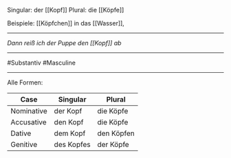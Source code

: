 Singular: der [[Kopf]]
Plural: die [[Köpfe]]

Beispiele:
[[Köpfchen]] in das [[Wasser]],

---
*Dann reiß ich der Puppe den [[Kopf]] ab*  

---

#Substantiv
#Masculine

---

Alle Formen:

| Case        | Singular          | Plural           |
|-------------|-------------------|------------------|
| Nominative  | der Kopf          | die Köpfe        |
| Accusative  | den Kopf          | die Köpfe        |
| Dative      | dem Kopf          | den Köpfen       |
| Genitive    | des Kopfes        | der Köpfe        |[[haupt]], [[pro Kopf]], [[Stirn]], [[kopfüber]]